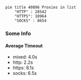
```mermaid
pie title 40896 Proxies in list
    "HTTP" : 28542
    "HTTPS": 10964
    "SOCKS" : 8654
```

### Some Info
#### Average Timeout

- mixed: 4.0s
- http: 2.2s
- https: 8.1s
- socks: 6.5s